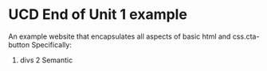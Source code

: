 # UCD End of Unit 1 example

An example website that encapsulates all aspects of basic html and css.cta-button
Specifically:

1. divs
2 Semantic 
